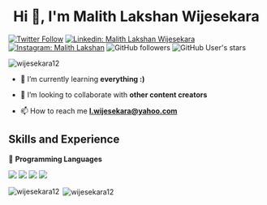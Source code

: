 <h1 align="center">Hi 👋, I'm Malith Lakshan Wijesekara</h1>

[![Twitter Follow](https://img.shields.io/twitter/follow/l_wijesekara12?label=Follow)](https://twitter.com/intent/follow?screen_name=l_wijesekara12)
[![Linkedin: Malith Lakshan Wijesekara](https://img.shields.io/badge/-Malith_Lakshan_Wijesekara-blue?style=flat-square&logo=Linkedin&logoColor=white&link=https://www.linkedin.com/in/Malith_Lakshan_Wijesekara-0b95b614a/)](https://www.linkedin.com/in/malith-lakshan-wijesekara-110b9a1ba/)
[![Instagram: Malith Lakshan](https://img.shields.io/badge/-Malith_Lakshan-black?style=flat-square&logo=instagram&logoColor=white&link=https://www.instagram.com/in/Malith_Lakshan_Wijesekara-0b95b614a/)](https://www.instagram.com/l.wijesekara/)
![GitHub followers](https://img.shields.io/github/followers/wijesekara12?label=Follow&style=social)
![GitHub User's stars](https://img.shields.io/github/stars/wijesekara12?affiliations=OWNER%2CCOLLABORATOR%2CORGANIZATION_MEMBER&style=social)
<p align="left"> <img src="https://komarev.com/ghpvc/?username=wijesekara12&label=Profile%20views&color=0e75b6&style=flat" alt="wijesekara12" /> </p>



- 🌱 I’m currently learning **everything :)**

- 👯 I’m looking to collaborate with **other content creators**

- 📫 How to reach me **l.wijesekara@yahoo.com**


## Skills and Experience
🔴 <strong>Programming Languages</strong>

![](https://img.shields.io/badge/C-00599C?style=for-the-badge&logo=c&logoColor=white)
![](https://img.shields.io/badge/C%2B%2B-00599C?style=for-the-badge&logo=c%2B%2B&logoColor=white)
![](https://img.shields.io/badge/JavaScript-F7DF1E?style=for-the-badge&logo=javascript&logoColor=black)
![](https://img.shields.io/badge/PHP-777BB4?style=for-the-badge&logo=php&logoColor=white)



<p><img align="left" src="https://github-readme-stats.vercel.app/api/top-langs?username=wijesekara12&show_icons=true&locale=en&layout=compact" alt="wijesekara12" /></p>

<p>&nbsp;<img align="center" src="https://github-readme-stats.vercel.app/api?username=wijesekara12&show_icons=true&locale=en" alt="wijesekara12" /></p>
